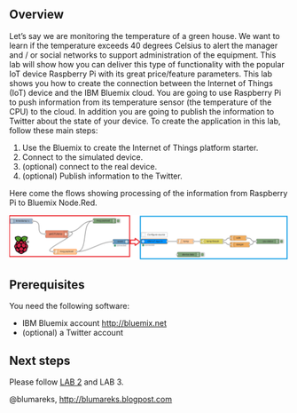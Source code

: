 ## Overview
Let’s say we are monitoring the temperature of a green house. We want to learn if the temperature exceeds 40 degrees Celsius to alert the manager and / or social networks to support administration of the equipment. 
This lab will show how you can deliver this type of functionality with the popular IoT device Raspberry Pi with its great price/feature parameters.
This lab shows you how to create the connection between the Internet of Things (IoT) device and the IBM Bluemix cloud. You are going to use Raspberry Pi to push information from its temperature sensor (the temperature of the CPU) to the cloud. In addition you are going to publish the information to Twitter about the state of your device.
To create the application in this lab, follow these main steps:

1.	Use the Bluemix to create the Internet of Things platform starter.
2.	Connect to the simulated device.
3.	(optional) connect to the real device.
4.	(optional) Publish information to the Twitter.

Here come the flows showing processing of the information from Raspberry Pi to Bluemix Node.Red.

![flows Raspberry Pi -> Bluemix/WatsonIOT platform](img/flows.lab1.png)

## Prerequisites 
You need the following software:

-	IBM Bluemix account http://bluemix.net
-	(optional) a Twitter account

## Next steps
Please follow [LAB 2](https://github.com/blumareks/iot-watson-swift/tree/master/lab2) and LAB 3.

@blumareks, http://blumareks.blogpost.com
